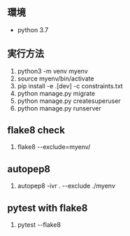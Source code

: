 ## 環境
- python 3.7

## 実行方法
1. python3 -m venv myenv
2. source myenv/bin/activate
3. pip install -e .[dev] -c constraints.txt
4. python manage.py migrate
5. python manage.py createsuperuser
6. python manage.py runserver

## flake8 check
1. flake8 --exclude=myenv/

## autopep8
1. autopep8 -ivr . --exclude ./myenv

## pytest with flake8
1. pytest --flake8
